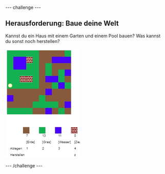 --- challenge ---

## Herausforderung: Baue deine Welt

Kannst du ein Haus mit einem Garten und einem Pool bauen? Was kannst du sonst noch herstellen?

![screenshot](images/craft-build-example.png)

--- /challenge ---